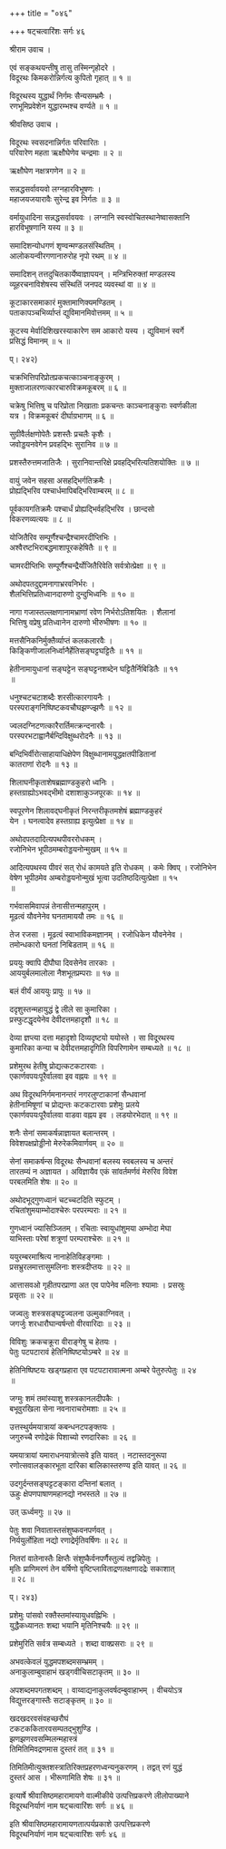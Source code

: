+++
title = "०४६"

+++
षट्चत्वारिंशः सर्गः ४६   
  
श्रीराम उवाच ।  
  
एवं सङ्कथयन्तीषु तासु तस्मिन्गृहोदरे ।  
विदूरथः किमकरोन्निर्गत्य कुपितो गृहात् ॥ १ ॥  
  
विदूरथस्य युद्धार्थं निर्गमः सैन्यसम्भ्रमैः ।  
रणभूमिप्रवेशेन युद्धारम्भश्च वर्ण्यते ॥ १ ॥  
  
श्रीवसिष्ठ उवाच ।  
  
विदूरथः स्वसदनान्निर्गतः परिवारितः ।  
परिवारेण महता ऋक्षौघेणेव चन्द्रमाः ॥ २ ॥  
  
ऋक्षौघेण नक्षत्रगणेन ॥ २ ॥  
  
सन्नद्धसर्वावयवो लग्नहारविभूषणः ।  
महाजयजयारावैः सुरेन्द्र इव निर्गतः ॥ ३ ॥  
  
वर्मायुधादिना सन्नद्धसर्वावयवः । लग्नानि स्वस्वोचितस्थानेष्वासक्तानि   
हारविभूषणानि यस्य ॥ ३ ॥  
  
समादिशन्योधगणं शृण्वन्मण्डलसंस्थितिम् ।  
आलोकयन्वीरगणानारुरोह नृपो रथम् ॥ ४ ॥  
  
समादिशन् तत्तदुचितकार्येष्वाज्ञापयन् । मन्त्रिभिरुक्तां मण्डलस्य   
व्यूहरचनाविशेषस्य संस्थितिं जनपद व्यवस्थां वा ॥ ४ ॥  
  
कूटाकारसमाकारं मुक्तामाणिक्यमण्डितम् ।  
पताकापञ्चभिर्व्याप्तं द्युविमानमिवोत्तमम् ॥ ५ ॥  
  
कूटस्य मेर्वादिशिखरस्याकारेण सम आकारो यस्य । द्युविमानं स्वर्गे   
प्रसिद्धं विमानम् ॥ ५ ॥  
  
प्। २४२)  
  
चक्रभित्तिपरिप्रोतप्रकचत्काञ्चनाङ्कुरम् ।  
मुक्ताजालरणत्कारचारुविक्रमकूबरम् ॥ ६ ॥  
  
चक्रेषु भित्तिषु च परिप्रोता निखाताः प्रकचन्तः काञ्चनाङ्कुराः स्वर्णकीला   
यत्र । विक्रमकूबरं दीर्घाग्रभागम् ॥ ६ ॥  
  
सुग्रीवैर्लक्षणोपेतैः प्रशस्तैः प्रचलैः कृशैः ।  
जवोड्डयनवेगेन प्रवहद्भिः सुरानिव ॥ ७ ॥  
  
प्रशस्तैरुत्तमजातिजैः । सुरानिवान्तरिक्षे प्रवहद्भिरित्यतिशयोक्तिः ॥ ७ ॥  
  
वायुं जवेन सहसा असहद्भिर्गतिक्रमैः ।  
प्रोह्यद्भिरिव पश्चार्धमापिबद्भिरिवाम्बरम् ॥ ८ ॥  
  
पूर्वकायगतिक्रमैः पश्चार्धं प्रोह्यद्भिर्वहद्भिरिव । छान्दसो   
विकरणव्यत्ययः ॥ ८ ॥  
  
योजितैरिव सम्पूर्णैश्चन्द्रैश्चामरदीप्तिभिः ।  
अश्वैरष्टभिराबद्धमाशापूरकहेषितैः ॥ ९ ॥  
  
चामरदीप्तिभिः सम्पूर्णैश्चन्द्रैर्योजितैरिवेति सर्वत्रोत्प्रेक्षा ॥ ९ ॥  
  
अथोदपतदुद्दामनागाभ्ररवनिर्भरः ।  
शैलभित्तिप्रतिध्वानदारुणो दुन्दुभिध्वनिः ॥ १० ॥  
  
नागा गजास्तल्लक्षणानामभ्राणां रवेण निर्भरोऽतिशयितः । शैलानां   
भित्तिषु वप्रेषु प्रतिध्वानेन दारुणो भीरुभीषणः ॥ १० ॥  
  
मत्तसैनिकनिर्मुक्तैर्व्याप्तं कलकलारवैः ।  
किङ्किणीजालनिर्ध्वानैर्हेतिसङ्घट्टघट्टितैः ॥ ११ ॥  
  
हेतीनामायुधानां सङ्घट्टेन सङ्घट्टनशब्देन घट्टितैर्निबिडितैः ॥ ११   
॥  
  
धनुश्चटचटाशब्दैः शरसीत्कारगायनैः ।  
परस्पराङ्गनिष्पिष्टकवचौघझण्ज्झणैः ॥ १२ ॥  
  
ज्वलदग्निटणत्कारैरार्तिमत्क्रन्दनारवैः ।  
परस्परभटाह्वानैर्बन्दिविक्षुब्धरोदनैः ॥ १३ ॥  
  
बन्दिभिर्वीरोत्साहायाधिक्षेपेण विक्षुब्धानामयुद्धक्षतपीडितानां   
कातराणां रोदनैः ॥ १३ ॥  
  
शिलाघनीकृताशेषब्रह्माण्डकुहरो ध्वनिः ।  
हस्तग्राह्योऽभवद्भीमो दशाशाकुञ्जपूरकः ॥ १४ ॥  
  
स्वपूरणेन शिलावद्घनीकृतं निरन्तरीकृतमशेषं ब्रह्माण्डकुहरं   
येन । घनत्वादेव हस्तग्राह्य इत्युत्प्रेक्षा ॥ १४ ॥  
  
अथोदपतदादित्यपथपीवररोधकम् ।  
रजोनिभेन भूपीठमम्बरोड्डयनोन्मुखम् ॥ १५ ॥  
  
आदित्यपथस्य पीवरं सत् रोधं कामयते इति रोधकम् । कमेः क्विप् । रजोनिभेन   
वेषेण भूपीठमेव अम्बरोड्डयनोन्मुखं भूत्वा उदतिष्ठदित्युत्प्रेक्षा ॥ १५   
॥  
  
गर्भवासमिवापन्नं तेनासीत्तन्महापुरम् ।  
मूढत्वं यौवनेनेव घनतामाययौ तमः ॥ १६ ॥  
  
तेज रजसा । मूढत्वं स्वाभाविकमज्ञानम् । रजोधिकेन यौवनेनेव ।   
तमोन्धकारो घनतां निबिडताम् ॥ १६ ॥  
  
प्रययुः क्वापि दीपौघा दिवसेनेव तारकाः ।  
आययुर्बलमालोला नैशभूतप्रम्पराः ॥ १७ ॥  
  
बलं वीर्यं आययुः प्रापुः ॥ १७ ॥  
  
ददृशुस्तन्महायुद्धं द्वे लीले सा कुमारिका ।  
प्रस्फुटद्धृदयेनेव देवीदत्तमहादृशौ ॥ १८ ॥  
  
देव्या ज्ञप्त्या दत्ता महादृशो दिव्यदृष्टयो ययोस्ते । सा विदूरथस्य   
कुमारिका कन्या च देवीदत्तमहादृगिति विपरिणामेन सम्बध्यते ॥ १८ ॥  
  
प्रशेमुरथ हेतीषु प्रोद्यत्कटकटारवाः ।  
एकार्णवपयःपूरैर्वालवा इव वह्नयः ॥ १९ ॥  
  
अथ विदूरथनिर्गमनानन्तरं नगरलुण्टाकानां सैन्धवानां   
हेतीनामिषूणां च प्रोद्यन्तः कटकटारवाः प्रशेमुः प्रलये   
एकार्णवपयःपूरैर्वालवा वाडवा वह्नय इव । लडयोरभेदात् ॥ १९ ॥  
  
शनैः सेनां समाकर्षन्नाज्ञायत बलान्तरम् ।  
विवेशपक्षप्रोड्डीनो मेरुरेकमिवार्णवम् ॥ २० ॥  
  
सेनां समाकर्षन्स विदूरथः सैन्धवानां बलस्य स्वबलस्य च अन्तरं   
तारतम्यं न अज्ञायत । अविज्ञायैव एकं सांवर्तमर्णवं मेरुरिव विवेश   
परबलमिति शेषः ॥ २० ॥  
  
अथोदभूद्गुणध्वानं चटच्चटदिति स्फुटम् ।  
रचितांशुमयाम्भोदाश्चेरुः परपरम्पराः ॥ २१ ॥  
  
गुणध्वानं ज्यासिञ्जितम् । रचिताः स्वायुधांशुमया अम्भोदा मेघा   
याभिस्ताः परेषां शत्रूणां परम्पराश्चेरुः ॥ २१ ॥  
  
ययुरम्बरमाश्रित्य नानाहेतिविहङ्गमाः ।  
प्रसभ्रुरलमात्तासुमलिनाः शस्त्रदीप्तयः ॥ २२ ॥  
  
आत्तासवओ गृहीतपरप्राणा अत एव पापेनेव मलिनाः श्यामाः । प्रसस्रुः   
प्रसृताः ॥ २२ ॥  
  
जज्वलुः शस्त्रसङ्घट्टज्वलना उल्मुकाग्निवत् ।  
जगर्जुः शरधारौघान्वर्षन्तो वीरवारिदाः ॥ २३ ॥  
  
विविशुः क्रकचक्रूरा वीराङ्गेषु च हेतयः ।  
पेतुः पटपटारावं हेतिनिष्पिष्टयोऽम्बरे ॥ २४ ॥  
  
हेतिनिष्पिष्टयः खड्गप्रहारा एव पटपटारावात्मना अम्बरे पेतुरुत्पेतुः ॥ २४   
॥  
  
जग्मुः शमं तमांस्याशु शस्त्रकानलदीपकैः ।  
बभूवुरखिला सेना नवनाराचरोमशाः ॥ २५ ॥  
  
उत्तस्थुर्यमयात्रायां कबन्धनटपङ्क्तयः ।  
जगुरुच्चै रणोद्रेकं पिशाच्यो रणदारिकाः ॥ २६ ॥  
  
यमयात्रायां यमाराधनयात्रोत्सवे इति यावत् । नटास्तदनुरूपा   
रणोत्सवालङ्कारभूता दारिका बालिकास्तरुण्य इति यावत् ॥ २६ ॥  
  
उदगुर्दन्तसङ्घट्टटङ्कारा दन्तिनां बलात् ।  
ऊहुः क्षेपणपाषाणमहानद्यो नभस्तले ॥ २७ ॥  
  
उत् ऊर्ध्वमगुः ॥ २७ ॥  
  
पेतुः शवा निवातास्तसंशुष्कवनपर्णवत् ।  
निर्ययुर्लोहिता नद्यो रणाद्रेर्मृतिवर्षिणः ॥ २८ ॥  
  
नितरां वातेनास्तैः क्षिप्तैः संशुष्कैर्वनपर्णैस्तुल्यं तद्वन्निपेतुः ।   
मृतिः प्राणिमरणं तेन वर्षिणो वृष्टिप्लाविताद्रणलक्षणादद्रेः सकाशात्   
॥ २८ ॥  
  
प्। २४३)  
  
प्रशेमुः पांसवो रक्तैस्तमांस्यायुधवह्निभिः ।  
युद्धैकध्यानतः शब्दा भयानि मृतिनिश्चयैः ॥ २९ ॥  
  
प्रशेमुरिति सर्वत्र सम्बध्यते । शब्दा वाक्प्रसराः ॥ २९ ॥  
  
अभवत्केवलं युद्धमपशब्दमसम्भ्रमम् ।  
अनाकुलाम्बुवाहाभं खड्गवीचिसटाकृतम् ॥ ३० ॥  
  
अपशब्दमपगतशब्दम् । वाय्वाद्यनाकुलवर्षदम्बुवाहाभम् । वीचयोऽत्र   
विद्युत्तरङ्गास्तैः सटाङ्कृतम् ॥ ३० ॥  
  
खदखदरवसंवहच्छरौघं  
टकटककितारवसम्पतद्भुशुण्डि ।  
झणझणरवसम्मिलन्महास्त्रं  
तिमितिमिवद्रणमास दुस्तरं तत् ॥ ३१ ॥  
  
तिमितिमीत्युक्तशस्त्रातिरिक्तप्रहरणध्वन्यनुकरणम् । तद्वत् रणं युद्धं   
दुस्तरं आस । भीरूणामिति शेषः ॥ ३१ ॥  
  
इत्यार्षे श्रीवासिष्ठमहारामायणे वाल्मीकीये उत्पत्तिप्रकरणे लीलोपाख्याने   
विदूरथनिर्याणं नाम षट्चत्वारिंशः सर्गः ॥ ४६ ॥  
  
इति श्रीवासिष्ठमहारामायणतात्पर्यप्रकाशे उत्पत्तिप्रकरणे   
विदूरथनिर्याणं नाम षट्चत्वारिंशः सर्गः ४६ ॥  
  
  